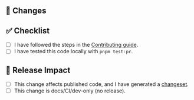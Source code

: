 ## 🎯 Changes

<!-- What changes are made in this PR? Describe the change and its motivation. -->

## ✅ Checklist

- [ ] I have followed the steps in the [Contributing guide](https://github.com/TanStack/db/blob/main/CONTRIBUTING.md).
- [ ] I have tested this code locally with `pnpm test:pr`.

## 🚀 Release Impact

- [ ] This change affects published code, and I have generated a [changeset](https://github.com/changesets/changesets/blob/main/docs/adding-a-changeset.md).
- [ ] This change is docs/CI/dev-only (no release).
